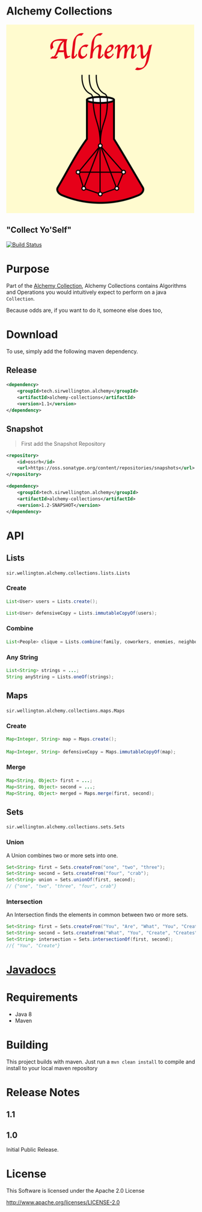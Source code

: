 Alchemy Collections
==============================================

[<img src="https://raw.githubusercontent.com/SirWellington/alchemy/develop/Graphics/Logo/Alchemy-Logo-v7-name.png" width="500">](https://github.com/SirWellington/alchemy)

## "Collect Yo'Self"

[![Build Status](http://jenkins.redroma.tech/view/Alchemy/job/Alchemy%20Collections/badge/icon)](http://jenkins.redroma.tech/view/Alchemy/job/Alchemy%20Collections/)


# Purpose
Part of the [Alchemy Collection](https://github.com/SirWellington/alchemy),
Alchemy Collections contains Algorithms and Operations you would intuitively
expect to perform on a java `Collection`.

Because odds are, if you want to do it, someone else does too,


# Download

To use, simply add the following maven dependency.

## Release

```xml
<dependency>
	<groupId>tech.sirwellington.alchemy</groupId>
	<artifactId>alchemy-collections</artifactId>
	<version>1.1</version>
</dependency>
```

## Snapshot

>First add the Snapshot Repository
```xml
<repository>
	<id>ossrh</id>
    <url>https://oss.sonatype.org/content/repositories/snapshots</url>
</repository>
```

```xml
<dependency>
	<groupId>tech.sirwellington.alchemy</groupId>
	<artifactId>alchemy-collections</artifactId>
	<version>1.2-SNAPSHOT</version>
</dependency>
```

# API

## Lists
`sir.wellington.alchemy.collections.lists.Lists`

### Create
```java
List<User> users = Lists.create();
```

```java
List<User> defensiveCopy = Lists.immutableCopyOf(users);
```

### Combine
```java
List<People> clique = Lists.combine(family, coworkers, enemies, neighbors);
```

### Any String
```java
List<String> strings = ...;
String anyString = Lists.oneOf(strings);
```


## Maps
`sir.wellington.alchemy.collections.maps.Maps`

### Create
```java
Map<Integer, String> map = Maps.create();

Map<Integer, String> defensiveCopy = Maps.immutableCopyOf(map);
```

### Merge
```java
Map<String, Object> first = ...;
Map<String, Object> second = ...;
Map<String, Object> merged = Maps.merge(first, second);
```

## Sets
`sir.wellington.alchemy.collections.sets.Sets`

### Union
A Union combines two or more sets into one.

```java
Set<String> first = Sets.createFrom("one", "two", "three");
Set<String> second = Sets.createFrom("four", "crab");
Set<String> union = Sets.unionOf(first, second);
// {"one", "two", "three", "four", crab"}
```

### Intersection
An Intersection finds the elements in common between two or more sets.
```java
Set<String> first = Sets.createFrom("You", "Are", "What", "You", "Create");
Set<String> second = Sets.createFrom("What", "You", "Create", "Creates" "You");
Set<String> intersection = Sets.intersectionOf(first, second);
//{ "You", "Create"}
```

# [Javadocs](http://www.javadoc.io/doc/tech.sirwellington.alchemy/alchemy-collections/)

# Requirements

+ Java 8
+ Maven

# Building
This project builds with maven. Just run a `mvn clean install` to compile and install to your local maven repository


# Release Notes

## 1.1

## 1.0
Initial Public Release.


# License

This Software is licensed under the Apache 2.0 License

http://www.apache.org/licenses/LICENSE-2.0
